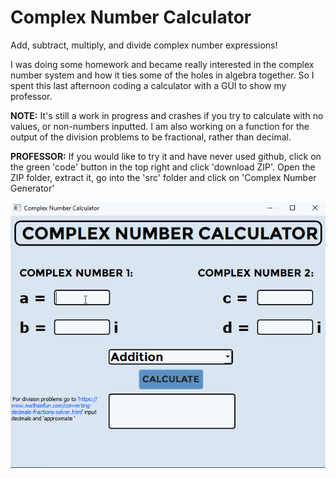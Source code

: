 # Complex Number Calculator
 Add, subtract, multiply, and divide complex number expressions!
 
 I was doing some homework and became really interested in the complex number system and how it ties some of the holes in algebra together. So I spent this last afternoon coding a calculator with a GUI to show my professor.
 
 **NOTE:** It's still a work in progress and crashes if you try to calculate with no values, or non-numbers inputted. I am also working on a function for the output of the division problems to be fractional, rather than decimal.
 
 **PROFESSOR:** If you would like to try it and have never used github, click on the green 'code' button in the top right and click 'download ZIP'. Open the ZIP folder, extract it, go into the 'src' folder and click on 'Complex Number Generator'
 
 ![](src/showcase.gif)
